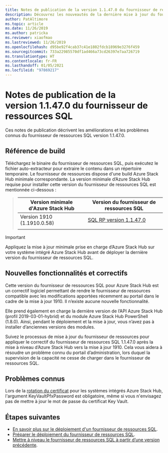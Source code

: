 ```yaml
---
title: Notes de publication de la version 1.1.47.0 du fournisseur de ressources SQL Azure Stack Hub
description: Découvrez les nouveautés de la dernière mise à jour du fournisseur de ressources SQL Azure Stack Hub, notamment des fonctionnalités inédites, des correctifs et des problèmes connus.
author: PatAltimore
ms.topic: article
ms.date: 11/26/2019
ms.author: patricka
ms.reviewer: xiaofmao
ms.lastreviewed: 11/26/2019
ms.openlocfilehash: d95be92f4cab37c41e1802fdcb18969e3276f459
ms.sourcegitcommit: 733a22985570df1ad466a73cd26397e7aa726719
ms.translationtype: HT
ms.contentlocale: fr-FR
ms.lasthandoff: 01/05/2021
ms.locfileid: "97869217"
---
```

# <a name="sql-resource-provider-11470-release-notes"></a>Notes de publication de la version 1.1.47.0 du fournisseur de ressources SQL

Ces notes de publication décrivent les améliorations et les problèmes connus du fournisseur de ressources SQL version 1.1.47.0.

## <a name="build-reference"></a>Référence de build

Téléchargez le binaire du fournisseur de ressources SQL, puis exécutez le fichier auto-extracteur pour extraire le contenu dans un répertoire temporaire. Le fournisseur de ressources dispose d'une build Azure Stack Hub minimale correspondante. La version minimale d’Azure Stack Hub requise pour installer cette version du fournisseur de ressources SQL est mentionnée ci-dessous :

> |Version minimale d'Azure Stack Hub|Version du fournisseur de ressources SQL|
> |-----|-----|
> |Version 1910 (1.1910.0.58)|[SQL RP version 1.1.47.0](https://aka.ms/azurestacksqlrp11470)|  
> |     |     |

> [!IMPORTANT]
> Appliquez la mise à jour minimale prise en charge d’Azure Stack Hub sur votre système intégré Azure Stack Hub avant de déployer la dernière version du fournisseur de ressources SQL.

## <a name="new-features-and-fixes"></a>Nouvelles fonctionnalités et correctifs

Cette version du fournisseur de ressources SQL pour Azure Stack Hub est un correctif logiciel permettant de rendre le fournisseur de ressources compatible avec les modifications apportées récemment au portail dans le cadre de la mise à jour 1910. Il n’existe aucune nouvelle fonctionnalité.

Elle prend également en charge la dernière version de l’API Azure Stack Hub (profil 2019-03-01-hybrid) et du module Azure Stack Hub PowerShell (1.8.0). Ainsi, pendant le déploiement et la mise à jour, vous n’avez pas à installer d’anciennes versions des modules.

Suivez le processus de mise à jour du fournisseur de ressources pour appliquer le correctif du fournisseur de ressources SQL 1.1.47.0 après la mise à niveau d’Azure Stack Hub vers la mise à jour 1910. Cela vous aidera à résoudre un problème connu du portail d’administration, lors duquel la supervision de la capacité ne cesse de charger dans le fournisseur de ressources SQL.

## <a name="known-issues"></a>Problèmes connus

Lors de la [rotation du certificat](azure-stack-mysql-resource-provider-maintain.md#secrets-rotation) pour les systèmes intégrés Azure Stack Hub, l'argument KeyVaultPfxPassword est obligatoire, même si vous n'envisagez pas de mettre à jour le mot de passe du certificat Key Vault.

## <a name="next-steps"></a>Étapes suivantes

- [En savoir plus sur le déploiement d'un fournisseur de ressources SQL](azure-stack-sql-resource-provider.md).
- [Préparer le déploiement du fournisseur de ressources SQL](azure-stack-sql-resource-provider-deploy.md#prerequisites).
- [Mettre à niveau le fournisseur de ressources SQL à partir d’une version précédente](azure-stack-sql-resource-provider-update.md).
